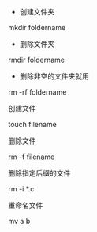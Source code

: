 * 创建文件夹

mkdir foldername

* 删除文件夹

rmdir foldername

* 删除非空的文件夹就用

rm -rf foldername

创建文件

touch filename

删除文件

rm -f filename

删除指定后缀的文件

rm -i \*.c

重命名文件

mv a b

